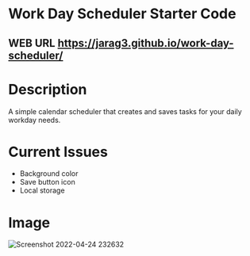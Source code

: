 # Work Day Scheduler Starter Code
## WEB URL https://jarag3.github.io/work-day-scheduler/
# Description
A simple calendar scheduler that creates and saves tasks for your daily workday needs.
# Current Issues
- Background color 
- Save button icon
- Local storage
# Image
![Screenshot 2022-04-24 232632](https://user-images.githubusercontent.com/101682699/165032384-5dd88f33-a81f-4c0b-8a1a-a943eabffad8.png)

